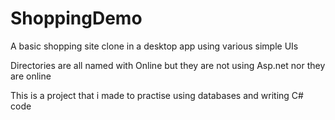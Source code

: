 # ShoppingDemo

A basic shopping site clone in a desktop app using various simple UIs

Directories are all named with Online but they are not using Asp.net nor they are online

This is a project that i made to practise using databases and writing C# code 

